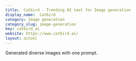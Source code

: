 ```yaml
---
title:  Catbird - Trending AI tool for Image generation
display_name:  Catbird
category: Image generation
category_slug: image-generation
key: catbird_ai
website: https://www.catbird.ai/
layout: aitool
---
```


Generated diverse images with one prompt.
